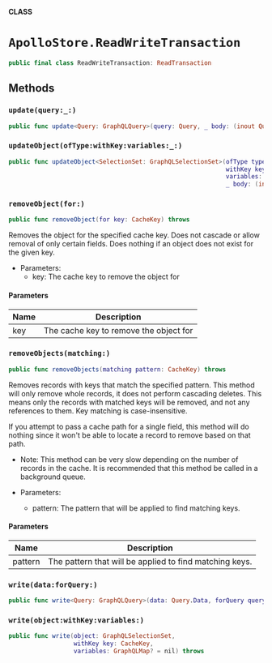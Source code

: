 **CLASS**

# `ApolloStore.ReadWriteTransaction`

```swift
public final class ReadWriteTransaction: ReadTransaction
```

## Methods
### `update(query:_:)`

```swift
public func update<Query: GraphQLQuery>(query: Query, _ body: (inout Query.Data) throws -> Void) throws
```

### `updateObject(ofType:withKey:variables:_:)`

```swift
public func updateObject<SelectionSet: GraphQLSelectionSet>(ofType type: SelectionSet.Type,
                                                            withKey key: CacheKey,
                                                            variables: GraphQLMap? = nil,
                                                            _ body: (inout SelectionSet) throws -> Void) throws
```

### `removeObject(for:)`

```swift
public func removeObject(for key: CacheKey) throws
```

Removes the object for the specified cache key. Does not cascade
or allow removal of only certain fields. Does nothing if an object
does not exist for the given key.

- Parameters:
  - key: The cache key to remove the object for

#### Parameters

| Name | Description |
| ---- | ----------- |
| key | The cache key to remove the object for |

### `removeObjects(matching:)`

```swift
public func removeObjects(matching pattern: CacheKey) throws
```

Removes records with keys that match the specified pattern. This method will only
remove whole records, it does not perform cascading deletes. This means only the
records with matched keys will be removed, and not any references to them. Key
matching is case-insensitive.

If you attempt to pass a cache path for a single field, this method will do nothing
since it won't be able to locate a record to remove based on that path.

- Note: This method can be very slow depending on the number of records in the cache.
It is recommended that this method be called in a background queue.

- Parameters:
  - pattern: The pattern that will be applied to find matching keys.

#### Parameters

| Name | Description |
| ---- | ----------- |
| pattern | The pattern that will be applied to find matching keys. |

### `write(data:forQuery:)`

```swift
public func write<Query: GraphQLQuery>(data: Query.Data, forQuery query: Query) throws
```

### `write(object:withKey:variables:)`

```swift
public func write(object: GraphQLSelectionSet,
                  withKey key: CacheKey,
                  variables: GraphQLMap? = nil) throws
```
